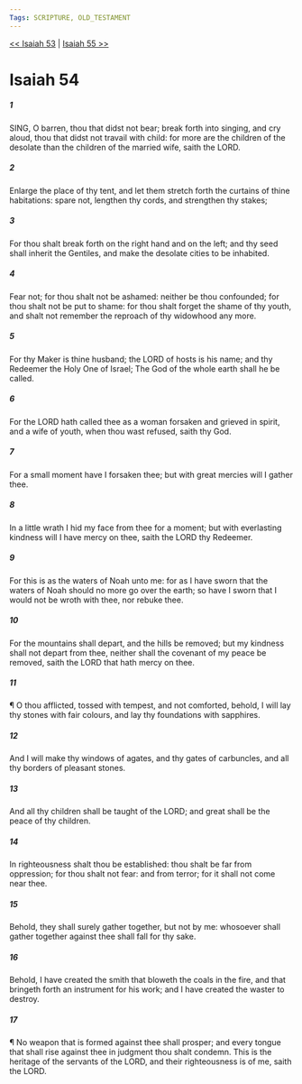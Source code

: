 ```yaml
---
Tags: SCRIPTURE, OLD_TESTAMENT
---
```


[<< Isaiah 53](OLD_TESTAMENT/23_Isaiah/Isaiah_53.md) | [Isaiah 55 >>](OLD_TESTAMENT/23_Isaiah/Isaiah_55.md)

# Isaiah 54

##### 1
 SING, O barren, thou that didst not bear; break forth into singing, and cry aloud, thou that didst not travail with child: for more are the children of the desolate than the children of the married wife, saith the LORD.
##### 2
 Enlarge the place of thy tent, and let them stretch forth the curtains of thine habitations: spare not, lengthen thy cords, and strengthen thy stakes;
##### 3
 For thou shalt break forth on the right hand and on the left; and thy seed shall inherit the Gentiles, and make the desolate cities to be inhabited.
##### 4
 Fear not; for thou shalt not be ashamed: neither be thou confounded; for thou shalt not be put to shame: for thou shalt forget the shame of thy youth, and shalt not remember the reproach of thy widowhood any more.
##### 5
 For thy Maker is thine husband; the LORD of hosts is his name; and thy Redeemer the Holy One of Israel; The God of the whole earth shall he be called.
##### 6
 For the LORD hath called thee as a woman forsaken and grieved in spirit, and a wife of youth, when thou wast refused, saith thy God.
##### 7
 For a small moment have I forsaken thee; but with great mercies will I gather thee.
##### 8
 In a little wrath I hid my face from thee for a moment; but with everlasting kindness will I have mercy on thee, saith the LORD thy Redeemer.
##### 9
 For this is as the waters of Noah unto me: for as I have sworn that the waters of Noah should no more go over the earth; so have I sworn that I would not be wroth with thee, nor rebuke thee.
##### 10
 For the mountains shall depart, and the hills be removed; but my kindness shall not depart from thee, neither shall the covenant of my peace be removed, saith the LORD that hath mercy on thee.
##### 11
 ¶ O thou afflicted, tossed with tempest, and not comforted, behold, I will lay thy stones with fair colours, and lay thy foundations with sapphires.
##### 12
 And I will make thy windows of agates, and thy gates of carbuncles, and all thy borders of pleasant stones.
##### 13
 And all thy children shall be taught of the LORD; and great shall be the peace of thy children.
##### 14
 In righteousness shalt thou be established: thou shalt be far from oppression; for thou shalt not fear: and from terror; for it shall not come near thee.
##### 15
 Behold, they shall surely gather together, but not by me: whosoever shall gather together against thee shall fall for thy sake.
##### 16
 Behold, I have created the smith that bloweth the coals in the fire, and that bringeth forth an instrument for his work; and I have created the waster to destroy.
##### 17
 ¶ No weapon that is formed against thee shall prosper; and every tongue that shall rise against thee in judgment thou shalt condemn.  This is the heritage of the servants of the LORD, and their righteousness is of me, saith the LORD.
